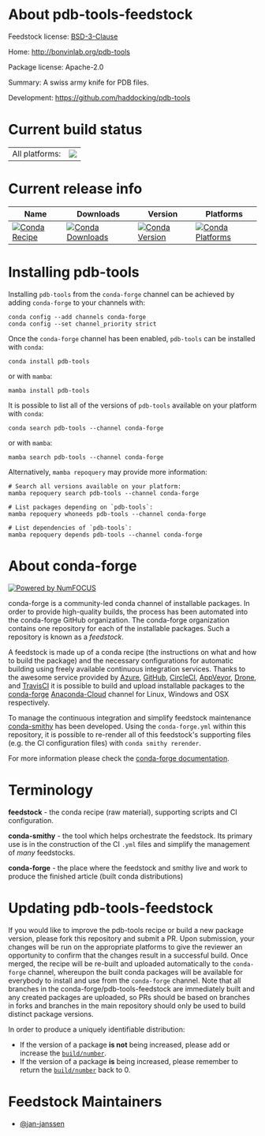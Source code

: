 About pdb-tools-feedstock
=========================

Feedstock license: [BSD-3-Clause](https://github.com/conda-forge/pdb-tools-feedstock/blob/main/LICENSE.txt)

Home: http://bonvinlab.org/pdb-tools

Package license: Apache-2.0

Summary: A swiss army knife for PDB files.

Development: https://github.com/haddocking/pdb-tools

Current build status
====================


<table><tr><td>All platforms:</td>
    <td>
      <a href="https://dev.azure.com/conda-forge/feedstock-builds/_build/latest?definitionId=19037&branchName=main">
        <img src="https://dev.azure.com/conda-forge/feedstock-builds/_apis/build/status/pdb-tools-feedstock?branchName=main">
      </a>
    </td>
  </tr>
</table>

Current release info
====================

| Name | Downloads | Version | Platforms |
| --- | --- | --- | --- |
| [![Conda Recipe](https://img.shields.io/badge/recipe-pdb--tools-green.svg)](https://anaconda.org/conda-forge/pdb-tools) | [![Conda Downloads](https://img.shields.io/conda/dn/conda-forge/pdb-tools.svg)](https://anaconda.org/conda-forge/pdb-tools) | [![Conda Version](https://img.shields.io/conda/vn/conda-forge/pdb-tools.svg)](https://anaconda.org/conda-forge/pdb-tools) | [![Conda Platforms](https://img.shields.io/conda/pn/conda-forge/pdb-tools.svg)](https://anaconda.org/conda-forge/pdb-tools) |

Installing pdb-tools
====================

Installing `pdb-tools` from the `conda-forge` channel can be achieved by adding `conda-forge` to your channels with:

```
conda config --add channels conda-forge
conda config --set channel_priority strict
```

Once the `conda-forge` channel has been enabled, `pdb-tools` can be installed with `conda`:

```
conda install pdb-tools
```

or with `mamba`:

```
mamba install pdb-tools
```

It is possible to list all of the versions of `pdb-tools` available on your platform with `conda`:

```
conda search pdb-tools --channel conda-forge
```

or with `mamba`:

```
mamba search pdb-tools --channel conda-forge
```

Alternatively, `mamba repoquery` may provide more information:

```
# Search all versions available on your platform:
mamba repoquery search pdb-tools --channel conda-forge

# List packages depending on `pdb-tools`:
mamba repoquery whoneeds pdb-tools --channel conda-forge

# List dependencies of `pdb-tools`:
mamba repoquery depends pdb-tools --channel conda-forge
```


About conda-forge
=================

[![Powered by
NumFOCUS](https://img.shields.io/badge/powered%20by-NumFOCUS-orange.svg?style=flat&colorA=E1523D&colorB=007D8A)](https://numfocus.org)

conda-forge is a community-led conda channel of installable packages.
In order to provide high-quality builds, the process has been automated into the
conda-forge GitHub organization. The conda-forge organization contains one repository
for each of the installable packages. Such a repository is known as a *feedstock*.

A feedstock is made up of a conda recipe (the instructions on what and how to build
the package) and the necessary configurations for automatic building using freely
available continuous integration services. Thanks to the awesome service provided by
[Azure](https://azure.microsoft.com/en-us/services/devops/), [GitHub](https://github.com/),
[CircleCI](https://circleci.com/), [AppVeyor](https://www.appveyor.com/),
[Drone](https://cloud.drone.io/welcome), and [TravisCI](https://travis-ci.com/)
it is possible to build and upload installable packages to the
[conda-forge](https://anaconda.org/conda-forge) [Anaconda-Cloud](https://anaconda.org/)
channel for Linux, Windows and OSX respectively.

To manage the continuous integration and simplify feedstock maintenance
[conda-smithy](https://github.com/conda-forge/conda-smithy) has been developed.
Using the ``conda-forge.yml`` within this repository, it is possible to re-render all of
this feedstock's supporting files (e.g. the CI configuration files) with ``conda smithy rerender``.

For more information please check the [conda-forge documentation](https://conda-forge.org/docs/).

Terminology
===========

**feedstock** - the conda recipe (raw material), supporting scripts and CI configuration.

**conda-smithy** - the tool which helps orchestrate the feedstock.
                   Its primary use is in the construction of the CI ``.yml`` files
                   and simplify the management of *many* feedstocks.

**conda-forge** - the place where the feedstock and smithy live and work to
                  produce the finished article (built conda distributions)


Updating pdb-tools-feedstock
============================

If you would like to improve the pdb-tools recipe or build a new
package version, please fork this repository and submit a PR. Upon submission,
your changes will be run on the appropriate platforms to give the reviewer an
opportunity to confirm that the changes result in a successful build. Once
merged, the recipe will be re-built and uploaded automatically to the
`conda-forge` channel, whereupon the built conda packages will be available for
everybody to install and use from the `conda-forge` channel.
Note that all branches in the conda-forge/pdb-tools-feedstock are
immediately built and any created packages are uploaded, so PRs should be based
on branches in forks and branches in the main repository should only be used to
build distinct package versions.

In order to produce a uniquely identifiable distribution:
 * If the version of a package **is not** being increased, please add or increase
   the [``build/number``](https://docs.conda.io/projects/conda-build/en/latest/resources/define-metadata.html#build-number-and-string).
 * If the version of a package **is** being increased, please remember to return
   the [``build/number``](https://docs.conda.io/projects/conda-build/en/latest/resources/define-metadata.html#build-number-and-string)
   back to 0.

Feedstock Maintainers
=====================

* [@jan-janssen](https://github.com/jan-janssen/)

